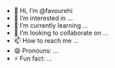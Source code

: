 - 👋 Hi, I’m @favourehi
- 👀 I’m interested in ...
- 🌱 I’m currently learning ...
- 💞️ I’m looking to collaborate on ...
- 📫 How to reach me ...
- 😄 Pronouns: ...
- ⚡ Fun fact: ...

<!---
favourehi/favourehi is a ✨ special ✨ repository because its `README.md` (this file) appears on your GitHub profile.
You can click the Preview link to take a look at your changes.
--->
